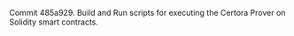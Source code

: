 Commit 485a929.                    Build and Run scripts for executing the Certora Prover on Solidity smart contracts.